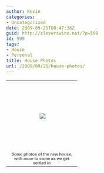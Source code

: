 ```yaml
---
author: Kevin
categories:
- Uncategorized
date: 2009-09-25T08:47:38Z
guid: http://cleverswine.net/?p=599
id: 599
tags:
- House
- Personal
title: House Photos
url: /2009/09/25/house-photos/
---
```


<table style="width:194px;">
  <tr>
    <td align="center" style="height:194px;background:url(http://picasaweb.google.com/s/c/transparent_album_background.gif) no-repeat left">
      <a href="http://picasaweb.google.com/cleverswine/House?feat=embedwebsite"><img src="https://i2.wp.com/lh5.ggpht.com/_M8KXLnXVW94/SrVQmzIFSPE/AAAAAAAADnI/UKhdxgzKxDY/s160-c/House.jpg?resize=160%2C160" style="margin:1px 0 0 4px;" data-recalc-dims="1" /></a>
    </td>
  </tr>
  
  <tr>
    <td style="text-align:center;font-family:arial,sans-serif;font-size:11px">
      <a href="http://picasaweb.google.com/cleverswine/House?feat=embedwebsite" style="color:#4D4D4D;font-weight:bold;text-decoration:none;">Some photos of the new house, with more to come as we get settled in</a>
    </td>
  </tr>
</table>